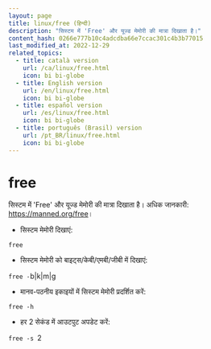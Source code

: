 ```yaml
---
layout: page
title: linux/free (हिन्दी)
description: "सिस्टम में 'Free' और यूज्ड मेमोरी की मात्रा दिखाता है।"
content_hash: 0266e777b10c4adcdba66e7ccac301c4b3b77015
last_modified_at: 2022-12-29
related_topics:
  - title: català version
    url: /ca/linux/free.html
    icon: bi bi-globe
  - title: English version
    url: /en/linux/free.html
    icon: bi bi-globe
  - title: español version
    url: /es/linux/free.html
    icon: bi bi-globe
  - title: português (Brasil) version
    url: /pt_BR/linux/free.html
    icon: bi bi-globe
---
```

# free

सिस्टम में 'Free' और यूज्ड मेमोरी की मात्रा दिखाता है।
अधिक जानकारी: <https://manned.org/free>।

- सिस्टम मेमोरी दिखाएं:

`free`

- सिस्टम मेमोरी को बाइट्स/केबी/एमबी/जीबी में दिखाएं:

`free -`<span class="tldr-var badge badge-pill bg-dark-lm bg-white-dm text-white-lm text-dark-dm font-weight-bold">b|k|m|g</span>

- मानव-पठनीय इकाइयों में सिस्टम मेमोरी प्रदर्शित करें:

`free -h`

- हर 2 सेकंड में आउटपुट अपडेट करें:

`free -s `<span class="tldr-var badge badge-pill bg-dark-lm bg-white-dm text-white-lm text-dark-dm font-weight-bold">2</span>
